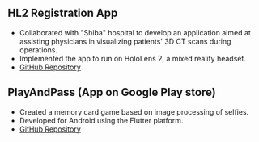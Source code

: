 ## HL2 Registration App
  - Collaborated with "Shiba" hospital to develop an application aimed at assisting physicians in visualizing patients' 3D CT scans during operations.
  - Implemented the app to run on HoloLens 2, a mixed reality headset.
  - [GitHub Repository](https://github.com/nir6760/HL2proj)

## PlayAndPass (App on Google Play store)
  - Created a memory card game based on image processing of selfies.
  - Developed for Android using the Flutter platform.
  - [GitHub Repository](https://github.com/Technion236272/2022a-PlayAndPass)
